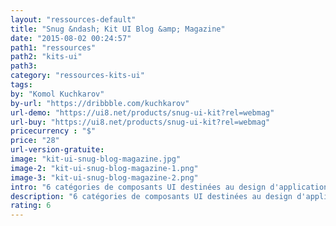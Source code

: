 ```yaml
---
layout: "ressources-default"
title: "Snug &ndash; Kit UI Blog &amp; Magazine"
date: "2015-08-02 00:24:57"
path1: "ressources"
path2: "kits-ui"
path3:
category: "ressources-kits-ui"
tags:
by: "Komol Kuchkarov"
by-url: "https://dribbble.com/kuchkarov"
url-demo: "https://ui8.net/products/snug-ui-kit?rel=webmag"
url-buy: "https://ui8.net/products/snug-ui-kit?rel=webmag"
pricecurrency : "$"
price: "28"
url-version-gratuite:
image: "kit-ui-snug-blog-magazine.jpg"
image-2: "kit-ui-snug-blog-magazine-1.png"
image-3: "kit-ui-snug-blog-magazine-2.png"
intro: "6 catégories de composants UI destinées au design d'applications web telles qu'un blog ou un magazine. Le kit est compatible avec Adobe Photoshop CS6+."
description: "6 catégories de composants UI destinées au design d'applications web telles qu'un blog ou un magazine. Le kit est compatible avec Adobe Photoshop CS6+."
rating: 6
---
```

